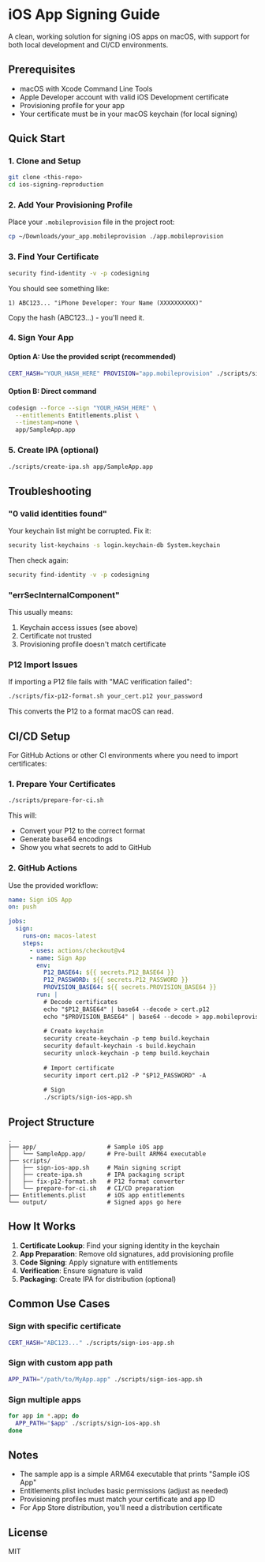 # iOS App Signing Guide

A clean, working solution for signing iOS apps on macOS, with support for both local development and CI/CD environments.

## Prerequisites

- macOS with Xcode Command Line Tools
- Apple Developer account with valid iOS Development certificate
- Provisioning profile for your app
- Your certificate must be in your macOS keychain (for local signing)

## Quick Start

### 1. Clone and Setup

```bash
git clone <this-repo>
cd ios-signing-reproduction
```

### 2. Add Your Provisioning Profile

Place your `.mobileprovision` file in the project root:
```bash
cp ~/Downloads/your_app.mobileprovision ./app.mobileprovision
```

### 3. Find Your Certificate

```bash
security find-identity -v -p codesigning
```

You should see something like:
```
1) ABC123... "iPhone Developer: Your Name (XXXXXXXXXX)"
```

Copy the hash (ABC123...) - you'll need it.

### 4. Sign Your App

#### Option A: Use the provided script (recommended)
```bash
CERT_HASH="YOUR_HASH_HERE" PROVISION="app.mobileprovision" ./scripts/sign-ios-app.sh
```

#### Option B: Direct command
```bash
codesign --force --sign "YOUR_HASH_HERE" \
  --entitlements Entitlements.plist \
  --timestamp=none \
  app/SampleApp.app
```

### 5. Create IPA (optional)

```bash
./scripts/create-ipa.sh app/SampleApp.app
```

## Troubleshooting

### "0 valid identities found"

Your keychain list might be corrupted. Fix it:

```bash
security list-keychains -s login.keychain-db System.keychain
```

Then check again:
```bash
security find-identity -v -p codesigning
```

### "errSecInternalComponent"

This usually means:
1. Keychain access issues (see above)
2. Certificate not trusted
3. Provisioning profile doesn't match certificate

### P12 Import Issues

If importing a P12 file fails with "MAC verification failed":

```bash
./scripts/fix-p12-format.sh your_cert.p12 your_password
```

This converts the P12 to a format macOS can read.

## CI/CD Setup

For GitHub Actions or other CI environments where you need to import certificates:

### 1. Prepare Your Certificates

```bash
./scripts/prepare-for-ci.sh
```

This will:
- Convert your P12 to the correct format
- Generate base64 encodings
- Show you what secrets to add to GitHub

### 2. GitHub Actions

Use the provided workflow:
```yaml
name: Sign iOS App
on: push

jobs:
  sign:
    runs-on: macos-latest
    steps:
      - uses: actions/checkout@v4
      - name: Sign App
        env:
          P12_BASE64: ${{ secrets.P12_BASE64 }}
          P12_PASSWORD: ${{ secrets.P12_PASSWORD }}
          PROVISION_BASE64: ${{ secrets.PROVISION_BASE64 }}
        run: |
          # Decode certificates
          echo "$P12_BASE64" | base64 --decode > cert.p12
          echo "$PROVISION_BASE64" | base64 --decode > app.mobileprovision
          
          # Create keychain
          security create-keychain -p temp build.keychain
          security default-keychain -s build.keychain
          security unlock-keychain -p temp build.keychain
          
          # Import certificate
          security import cert.p12 -P "$P12_PASSWORD" -A
          
          # Sign
          ./scripts/sign-ios-app.sh
```

## Project Structure

```
.
├── app/                    # Sample iOS app
│   └── SampleApp.app/      # Pre-built ARM64 executable
├── scripts/                
│   ├── sign-ios-app.sh     # Main signing script
│   ├── create-ipa.sh       # IPA packaging script
│   ├── fix-p12-format.sh   # P12 format converter
│   └── prepare-for-ci.sh   # CI/CD preparation
├── Entitlements.plist      # iOS app entitlements
└── output/                 # Signed apps go here
```

## How It Works

1. **Certificate Lookup**: Find your signing identity in the keychain
2. **App Preparation**: Remove old signatures, add provisioning profile
3. **Code Signing**: Apply signature with entitlements
4. **Verification**: Ensure signature is valid
5. **Packaging**: Create IPA for distribution (optional)

## Common Use Cases

### Sign with specific certificate
```bash
CERT_HASH="ABC123..." ./scripts/sign-ios-app.sh
```

### Sign with custom app path
```bash
APP_PATH="/path/to/MyApp.app" ./scripts/sign-ios-app.sh
```

### Sign multiple apps
```bash
for app in *.app; do
  APP_PATH="$app" ./scripts/sign-ios-app.sh
done
```

## Notes

- The sample app is a simple ARM64 executable that prints "Sample iOS App"
- Entitlements.plist includes basic permissions (adjust as needed)
- Provisioning profiles must match your certificate and app ID
- For App Store distribution, you'll need a distribution certificate

## License

MIT